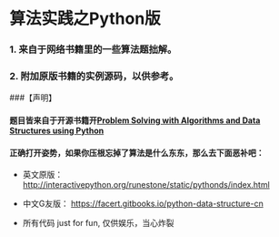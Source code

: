 # 算法实践之Python版

### 1. 来自于网络书籍里的一些算法题拙解。

### 2. 附加原版书籍的实例源码，以供参考。

###【声明】

#### 题目皆来自于开源书籍开[Problem Solving with Algorithms and Data Structures using Python]()

#### 正确打开姿势，如果你压根忘掉了算法是什么东东，那么去下面恶补吧：

 - 英文原版： http://interactivepython.org/runestone/static/pythonds/index.html
 
 - 中文G友版： https://facert.gitbooks.io/python-data-structure-cn
 
 - 所有代码 just for fun, 仅供娱乐，当心炸裂
